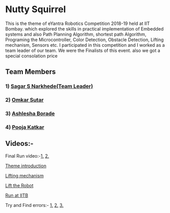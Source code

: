 # Nutty Squirrel
  This is the theme of eYantra Robotics Competition 2018-19 held at IIT Bombay. which explored the skills in practical implementation of Embedded systems and also Path Planning Algorithm, shortest path Algorithm, Programing the Microcontroller, Color Detection, Obstacle Detection, Lifting mechanism, Sensors etc. I participated in this competition and I worked as a team leader of our team. We were the Finalists of this event. also we got a special consolation price

## Team Members
### 1) [Sagar S Narkhede(Team Leader)](https://www.linkedin.com/in/sagar-narkhede-5bb944195/)
### 2) [Omkar Sutar](https://www.linkedin.com/in/omkarsutar8991/)
### 3) [Ashlesha Borade](https://www.linkedin.com/in/ashlesha-borade-719434162/)
### 4) [Pooja Katkar](https://www.linkedin.com/in/pooja-katkar-a85b6b137/)




## Videos:-

Final Run video:-[1.](https://youtu.be/0KMlnSG1Lgg)     [2.](https://photos.app.goo.gl/Hz1VziTUBQRBdUXy6)

[Theme introduction](https://youtu.be/yweBms_mhz8)

[Lifting mechanism](https://youtu.be/02q5au1B_ng )

[Lift the Robot](https://youtu.be/pGbxz4_Cquw)

[Run at IITB](https://youtu.be/-vIRc5aS0jE)

Try and Find errors:- [1.](https://photos.app.goo.gl/u7PASaQECwufipoq5)   [2.](https://photos.app.goo.gl/p18YanLvhNbqUiPB6)   [3.](https://photos.app.goo.gl/19rFwQRX9uVSkwfo6)

